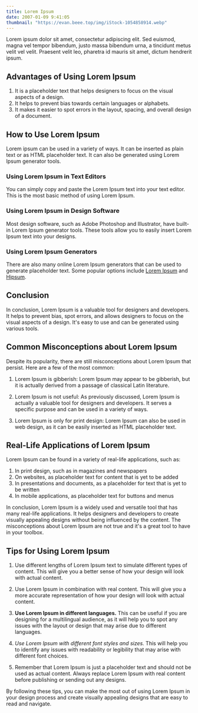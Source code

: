 ```yaml
---
title: Lorem Ipsum
date: 2007-01-09 9:41:05
thumbnail: "https://evan.beee.top/img/iStock-1054858914.webp"
---
```


Lorem ipsum dolor sit amet, consectetur adipiscing elit. Sed euismod, magna vel tempor bibendum, justo massa bibendum urna, a tincidunt metus velit vel velit. Praesent velit leo, pharetra id mauris sit amet, dictum hendrerit ipsum.

## Advantages of Using Lorem Ipsum

1. It is a placeholder text that helps designers to focus on the visual aspects of a design.
2. It helps to prevent bias towards certain languages or alphabets.
3. It makes it easier to spot errors in the layout, spacing, and overall design of a document.

## How to Use Lorem Ipsum

Lorem ipsum can be used in a variety of ways. It can be inserted as plain text or as HTML placeholder text. It can also be generated using Lorem Ipsum generator tools.

### Using Lorem Ipsum in Text Editors

You can simply copy and paste the Lorem Ipsum text into your text editor. This is the most basic method of using Lorem Ipsum.

### Using Lorem Ipsum in Design Software

Most design software, such as Adobe Photoshop and Illustrator, have built-in Lorem Ipsum generator tools. These tools allow you to easily insert Lorem Ipsum text into your designs.

### Using Lorem Ipsum Generators

There are also many online Lorem Ipsum generators that can be used to generate placeholder text. Some popular options include [Lorem Ipsum](https://loremipsum.io/) and [Hipsum](https://hipsum.co/).

## Conclusion

In conclusion, Lorem Ipsum is a valuable tool for designers and developers. It helps to prevent bias, spot errors, and allows designers to focus on the visual aspects of a design. It's easy to use and can be generated using various tools.



## Common Misconceptions about Lorem Ipsum

Despite its popularity, there are still misconceptions about Lorem Ipsum that persist. Here are a few of the most common:

1. Lorem Ipsum is gibberish:  Lorem Ipsum may appear to be gibberish, but it is actually derived from a passage of classical Latin literature.

2. Lorem Ipsum is not useful:  As previously discussed, Lorem Ipsum is actually a valuable tool for designers and developers. It serves a specific purpose and can be used in a variety of ways.

3. Lorem Ipsum is only for print design: Lorem Ipsum can also be used in web design, as it can be easily inserted as HTML placeholder text.

## Real-Life Applications of Lorem Ipsum

Lorem Ipsum can be found in a variety of real-life applications, such as:

1. In print design, such as in magazines and newspapers
2. On websites, as placeholder text for content that is yet to be added
3. In presentations and documents, as a placeholder for text that is yet to be written
4. In mobile applications, as placeholder text for buttons and menus

In conclusion, Lorem Ipsum is a widely used and versatile tool that has many real-life applications. It helps designers and developers to create visually appealing designs without being influenced by the content. The misconceptions about Lorem Ipsum are not true and it's a great tool to have in your toolbox.



## Tips for Using Lorem Ipsum

1. Use different lengths of Lorem Ipsum text to simulate different types of content. This will give you a better sense of how your design will look with actual content.

2. Use Lorem Ipsum in combination with real content. This will give you a more accurate representation of how your design will look with actual content.

3. **Use Lorem Ipsum in different languages.** This can be useful if you are designing for a multilingual audience, as it will help you to spot any issues with the layout or design that may arise due to different languages.

4. _Use Lorem Ipsum with different font styles and sizes._ This will help you to identify any issues with readability or legibility that may arise with different font choices.

5. Remember that Lorem Ipsum is just a placeholder text and should not be used as actual content. Always replace Lorem Ipsum with real content before publishing or sending out any designs.

By following these tips, you can make the most out of using Lorem Ipsum in your design process and create visually appealing designs that are easy to read and navigate.

